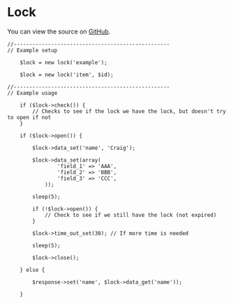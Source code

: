 
# Lock

You can view the source on [GitHub](https://github.com/craigfrancis/framework/blob/master/framework/0.1/library/class/lock.php).

	//--------------------------------------------------
	// Example setup

		$lock = new lock('example');

		$lock = new lock('item', $id);

	//--------------------------------------------------
	// Example usage

		if ($lock->check()) {
			// Checks to see if the lock we have the lock, but doesn't try to open if not
		}

		if ($lock->open()) {

			$lock->data_set('name', 'Craig');

			$lock->data_set(array(
					'field_1' => 'AAA',
					'field_2' => 'BBB',
					'field_3' => 'CCC',
				));

			sleep(5);

			if (!$lock->open()) {
				// Check to see if we still have the lock (not expired)
			}

			$lock->time_out_set(30); // If more time is needed

			sleep(5);

			$lock->close();

		} else {

			$response->set('name', $lock->data_get('name'));

		}
